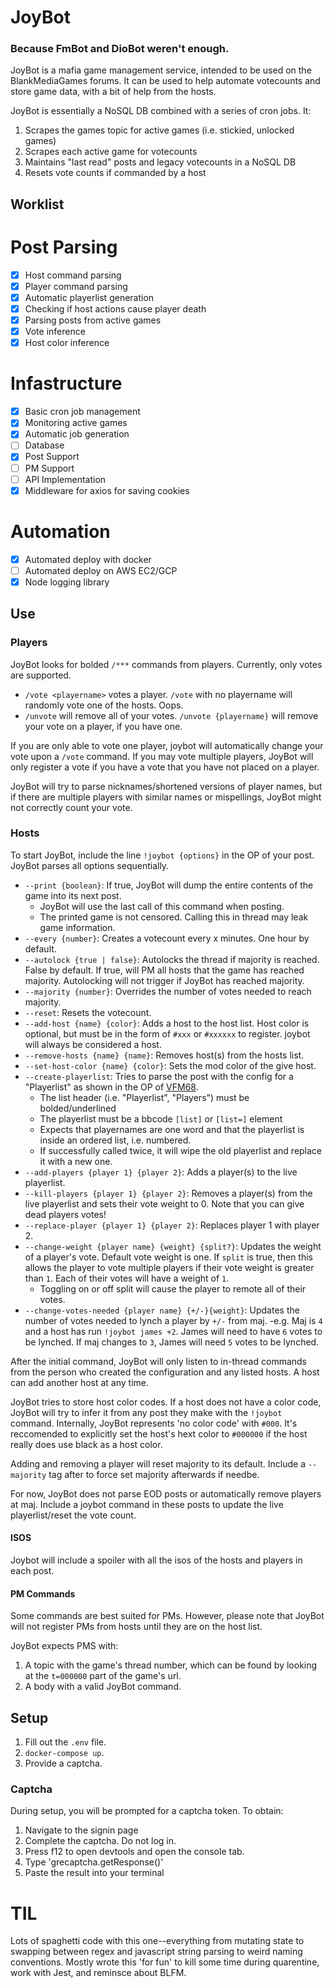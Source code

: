 # JoyBot

### Because FmBot and DioBot weren't enough.

JoyBot is a mafia game management service, intended to be used on the BlankMediaGames forums. It can be used to help automate votecounts and store game data, with a bit of help from the hosts.

JoyBot is essentially a NoSQL DB combined with a series of cron jobs. It:

1. Scrapes the games topic for active games (i.e. stickied, unlocked games)
2. Scrapes each active game for votecounts
3. Maintains "last read" posts and legacy votecounts in a NoSQL DB
4. Resets vote counts if commanded by a host

## Worklist

# Post Parsing

- [x] Host command parsing
- [x] Player command parsing
- [x] Automatic playerlist generation
- [x] Checking if host actions cause player death
- [x] Parsing posts from active games
- [x] Vote inference
- [x] Host color inference

# Infastructure

- [x] Basic cron job management
- [x] Monitoring active games
- [x] Automatic job generation
- [ ] Database
- [x] Post Support
- [ ] PM Support
- [ ] API Implementation
- [x] Middleware for axios for saving cookies

# Automation

- [x] Automated deploy with docker
- [ ] Automated deploy on AWS EC2/GCP
- [x] Node logging library

## Use

### Players

JoyBot looks for bolded `/***` commands from players. Currently, only votes are supported.

- `/vote <playername>` votes a player. `/vote` with no playername will randomly vote one of the hosts. Oops.
- `/unvote` will remove all of your votes. `/unvote {playername}` will remove your vote on a player, if you have one.

If you are only able to vote one player, joybot will automatically change your vote upon a `/vote` command. If you may vote multiple players, JoyBot will only register a vote if you have a vote that you have not placed on a player.

JoyBot will try to parse nicknames/shortened versions of player names, but if there are multiple players with similar names or mispellings, JoyBot might not correctly count your vote.

### Hosts

To start JoyBot, include the line
`!joybot {options}` in the OP of your post. JoyBot parses all options sequentially.

- `--print {boolean}`: If true, JoyBot will dump the entire contents of the game into its next post.
  - JoyBot will use the last call of this command when posting.
  - The printed game is not censored. Calling this in thread may leak game information.
- `--every {number}`: Creates a votecount every x minutes. One hour by default.
- `--autolock {true | false}`: Autolocks the thread if majority is reached. False by default. If true, will PM all hosts that the game has reached majority. Autolocking will not trigger if JoyBot has reached majority.
- `--majority {number}`: Overrides the number of votes needed to reach majority.
- `--reset`: Resets the votecount.
- `--add-host {name} {color}`: Adds a host to the host list. Host color is optional, but must be in the form of `#xxx` or `#xxxxxx` to register. joybot will always be considered a host.
- `--remove-hosts {name} {name}`: Removes host(s) from the hosts list.
- `--set-host-color {name} {color}`: Sets the mod color of the give host.
- `--create-playerlist`: Tries to parse the post with the config for a "Playerlist" as shown in the OP of [VFM68](https://www.blankmediagames.com/phpbb/viewtopic.php?f=17&t=108218#p3434679).
  - The list header (i.e. "Playerlist", "Players") must be bolded/underlined
  - The playerlist must be a bbcode `[list]` or `[list=]` element
  - Expects that playernames are one word and that the playerlist is inside an ordered list, i.e. numbered.
  - If successfully called twice, it will wipe the old playerlist and replace it with a new one.
- `--add-players {player 1} {player 2}`: Adds a player(s) to the live playerlist.
- `--kill-players {player 1} {player 2}`: Removes a player(s) from the live playerlist and sets their vote weight to 0. Note that you can give dead players votes!
- `--replace-player {player 1} {player 2}`: Replaces player 1 with player 2.
- `--change-weight {player name} {weight} {split?}`: Updates the weight of a player's vote. Default vote weight is one. If `split` is true, then this allows the player to vote multiple players if their vote weight is greater than `1`. Each of their votes will have a weight of `1`.
  - Toggling on or off split will cause the player to remote all of their votes.
- `--change-votes-needed {player name} {+/-}{weight}`: Updates the number of votes needed to lynch a player by `+/-` from maj.
  -e.g. Maj is `4` and a host has run `!joybot james +2`. James will need to have `6` votes to be lynched. If maj changes to `3`, James will need `5` votes to be lynched.

After the initial command, JoyBot will only listen to in-thread commands from the person who created the configuration and any listed hosts. A host can add another host at any time.

JoyBot tries to store host color codes. If a host does not have a color code, JoyBot will try to infer it from any post they make with the `!joybot` command. Internally, JoyBot represents 'no color code' with `#000`. It's reccomended to explicitly set the host's hext color to `#000000` if the host really does use black as a host color.

Adding and removing a player will reset majority to its default. Include a `--majority` tag after to force set majority afterwards if needbe.

For now, JoyBot does not parse EOD posts or automatically remove players at maj. Include a joybot command in these posts to update the live playerlist/reset the vote count.

#### ISOS

Joybot will include a spoiler with all the isos of the hosts and players in each post.

#### PM Commands

Some commands are best suited for PMs. However, please note that JoyBot will not register PMs from hosts until they are on the host list.

JoyBot expects PMS with:

1. A topic with the game's thread number, which can be found by looking at the `t=000000` part of the game's url.
2. A body with a valid JoyBot command.

## Setup

1. Fill out the `.env` file.
2. `docker-compose up`.
3. Provide a captcha.

### Captcha

During setup, you will be prompted for a captcha token. To obtain:

1. Navigate to the signin page
2. Complete the captcha. Do not log in.
3. Press f12 to open devtools and open the console tab.
4. Type 'grecaptcha.getResponse()'
5. Paste the result into your terminal

# TIL

Lots of spaghetti code with this one--everything from mutating state to swapping between regex and javascript string parsing to weird naming conventions. Mostly wrote this 'for fun' to kill some time during quarentine, work with Jest, and reminsce about BLFM.
